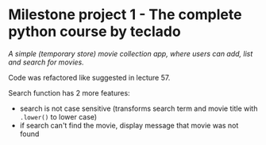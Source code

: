 # Milestone project 1 - The complete python course by teclado
*A simple (temporary store) movie collection app, where users can add, list and search for movies.*

Code was refactored like suggested in lecture 57.

Search function has 2 more features:
- search is not case sensitive (transforms search term and movie title with `.lower()` to lower case)
- if search can't find the movie, display message that movie was not found
